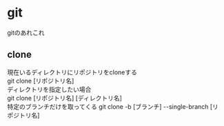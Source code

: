 # git
gitのあれこれ
## clone
現在いるディレクトリにリポジトリをcloneする<br>
git clone [リポジトリ名]<br>
ディレクトリを指定したい場合<br>
git clone [リポジトリ名] [ディレクトリ名]<br>
特定のブランチだけを取ってくる
git clone -b [ブランチ] --single-branch [リポジトリ名]


